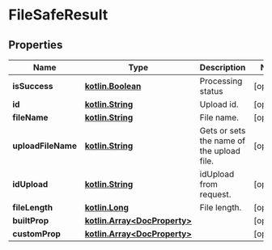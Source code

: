 # FileSafeResult

## Properties
Name | Type | Description | Notes
------------ | ------------- | ------------- | -------------
**isSuccess** | [**kotlin.Boolean**](.md) | Processing status |  [optional]
**id** | [**kotlin.String**](.md) | Upload id. |  [optional]
**fileName** | [**kotlin.String**](.md) | File name. |  [optional]
**uploadFileName** | [**kotlin.String**](.md) | Gets or sets the name of the upload file. |  [optional]
**idUpload** | [**kotlin.String**](.md) | idUpload from request. |  [optional]
**fileLength** | [**kotlin.Long**](.md) | File length. |  [optional]
**builtProp** | [**kotlin.Array&lt;DocProperty&gt;**](DocProperty.md) |  |  [optional]
**customProp** | [**kotlin.Array&lt;DocProperty&gt;**](DocProperty.md) |  |  [optional]
